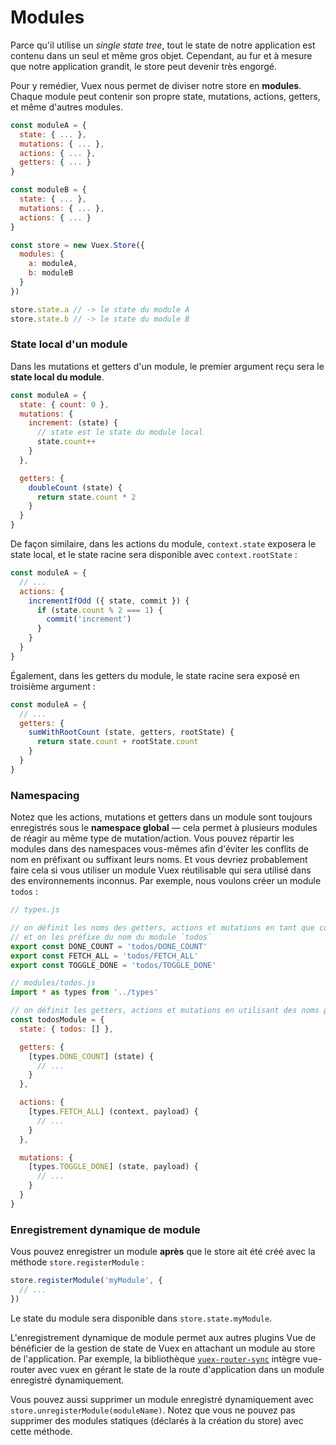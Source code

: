 # Modules

Parce qu'il utilise un _single state tree_, tout le state de notre application est contenu dans un seul et même gros objet. Cependant, au fur et à mesure que notre application grandit, le store peut devenir très engorgé.

Pour y remédier, Vuex nous permet de diviser notre store en **modules**. Chaque module peut contenir son propre state, mutations, actions, getters, et même d'autres modules.

``` js
const moduleA = {
  state: { ... },
  mutations: { ... },
  actions: { ... },
  getters: { ... }
}

const moduleB = {
  state: { ... },
  mutations: { ... },
  actions: { ... }
}

const store = new Vuex.Store({
  modules: {
    a: moduleA,
    b: moduleB
  }
})

store.state.a // -> le state du module A
store.state.b // -> le state du module B
```

### State local d'un module

Dans les mutations et getters d'un module, le premier argument reçu sera le **state local du module**.

``` js
const moduleA = {
  state: { count: 0 },
  mutations: {
    increment: (state) {
      // state est le state du module local
      state.count++
    }
  },

  getters: {
    doubleCount (state) {
      return state.count * 2
    }
  }
}
```

De façon similaire, dans les actions du module, `context.state` exposera le state local, et le state racine sera disponible avec `context.rootState` :

``` js
const moduleA = {
  // ...
  actions: {
    incrementIfOdd ({ state, commit }) {
      if (state.count % 2 === 1) {
        commit('increment')
      }
    }
  }
}
```

Également, dans les getters du module, le state racine sera exposé en troisième argument :

``` js
const moduleA = {
  // ...
  getters: {
    sumWithRootCount (state, getters, rootState) {
      return state.count + rootState.count
    }
  }
}
```

### Namespacing

Notez que les actions, mutations et getters dans un module sont toujours enregistrés sous le **namespace global** &mdash; cela permet à plusieurs modules de réagir au même type de mutation/action. Vous pouvez répartir les modules dans des namespaces vous-mêmes afin d'éviter les conflits de nom en préfixant ou suffixant leurs noms. Et vous devriez probablement faire cela si vous utiliser un module Vuex réutilisable qui sera utilisé dans des environnements inconnus. Par exemple, nous voulons créer un module `todos` :

``` js
// types.js

// on définit les noms des getters, actions et mutations en tant que constantes
// et on les préfixe du nom du module `todos`
export const DONE_COUNT = 'todos/DONE_COUNT'
export const FETCH_ALL = 'todos/FETCH_ALL'
export const TOGGLE_DONE = 'todos/TOGGLE_DONE'
```

``` js
// modules/todos.js
import * as types from '../types'

// on définit les getters, actions et mutations en utilisant des noms préfixés
const todosModule = {
  state: { todos: [] },

  getters: {
    [types.DONE_COUNT] (state) {
      // ...
    }
  },

  actions: {
    [types.FETCH_ALL] (context, payload) {
      // ...
    }
  },

  mutations: {
    [types.TOGGLE_DONE] (state, payload) {
      // ...
    }
  }
}
```

### Enregistrement dynamique de module

Vous pouvez enregistrer un module **après** que le store ait été créé avec la méthode `store.registerModule` :

``` js
store.registerModule('myModule', {
  // ...
})
```

Le state du module sera disponible dans `store.state.myModule`.

L'enregistrement dynamique de module permet aux autres plugins Vue de bénéficier de la gestion de state de Vuex en attachant un module au store de l'application. Par exemple, la bibliothèque [`vuex-router-sync`](https://github.com/vuejs/vuex-router-sync) intègre vue-router avec vuex en gérant le state de la route d'application dans un module enregistré dynamiquement.

Vous pouvez aussi supprimer un module enregistré dynamiquement avec `store.unregisterModule(moduleName)`. Notez que vous ne pouvez pas supprimer des modules statiques (déclarés à la création du store) avec cette méthode.
